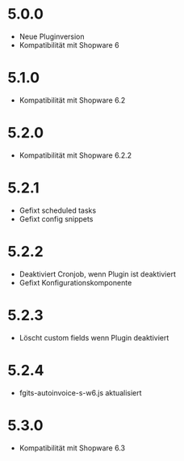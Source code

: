 # 5.0.0
- Neue Pluginversion
- Kompatibilität mit Shopware 6

# 5.1.0
- Kompatibilität mit Shopware 6.2

# 5.2.0
- Kompatibilität mit Shopware 6.2.2

# 5.2.1
- Gefixt scheduled tasks
- Gefixt config snippets

# 5.2.2
- Deaktiviert Cronjob, wenn Plugin ist deaktiviert
- Gefixt Konfigurationskomponente

# 5.2.3
- Löscht custom fields wenn Plugin deaktiviert

# 5.2.4
- fgits-autoinvoice-s-w6.js aktualisiert

# 5.3.0
- Kompatibilität mit Shopware 6.3
